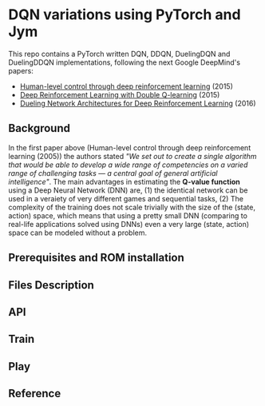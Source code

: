 # DQN variations using PyTorch and Jym

This repo contains a PyTorch written DQN, DDQN, DuelingDQN and DuelingDDQN implementations, following the next Google DeepMind's papers:

- [Human-level control through deep reinforcement learning](https://www.nature.com/articles/nature14236) (2015)
- [Deep Reinforcement Learning with Double Q-learning](https://arxiv.org/abs/1509.06461) (2015)
- [Dueling Network Architectures for Deep Reinforcement Learning](https://arxiv.org/abs/1511.06581) (2016)

## Background
In the first paper above (Human-level control through deep reinforcement learning (2005)) the authors stated *"We set out to create a single algorithm that would be able to develop a wide range of competencies on a varied range of challenging tasks — a central goal of general artificial intelligence"*. The main advantages in estimating the **Q-value function** using a Deep Neural Network (DNN) are, (1) the identical network can be used in a veraiety of very different games and sequential tasks, (2) The complexity of the training does not scale trivially with the size of the (state, action) space, which means that using a pretty small DNN (comparing to real-life applications solved using DNNs) even a very large (state, action) space can be modeled without a problem.

## Prerequisites and ROM installation

## Files Description

## API

## Train 

## Play

## Reference


 
